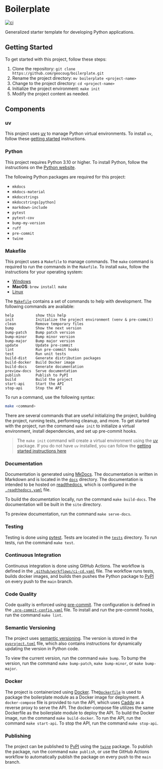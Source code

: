 # Boilerplate

[![ci](https://github.com/geocoug/boilerplate/actions/workflows/ci.yaml/badge.svg)](https://github.com/geocoug/boilerplate/actions/workflows/ci.yaml)

Generalized starter template for developing Python applications.

## Getting Started

To get started with this project, follow these steps:

1. Clone the repository: `git clone https://github.com/geocoug/boilerplate.git`
2. Rename the project directory: `mv boilerplate <project-name>`
3. Change to the project directory: `cd <project-name>`
4. Initialize the project environment: `make init`
5. Modify the project content as needed.

## Components

### uv

This project uses [uv](https://github.com/astral-sh/uv) to manage Python virtual environments. To install `uv`, follow these [getting started](https://github.com/astral-sh/uv?tab=readme-ov-file#getting-started) instructions.

### Python

This project requires Python 3.10 or higher. To install Python, follow the instructions on the [Python website](https://www.python.org/downloads/).

The following Python packages are required for this project:

- `mkdocs`
- `mkdocs-material`
- `mkdocstrings`
- `mkdocstrings[python]`
- `markdown-include`
- `pytest`
- `pytest-cov`
- `bump-my-version`
- `ruff`
- `pre-commit`
- `twine`

### Makefile

This project uses a `Makefile` to manage commands. The `make` command is required to run the commands in the `Makefile`. To install `make`, follow the instructions for your operating system:

- [Windows](http://gnuwin32.sourceforge.net/packages/make.htm)
- **MacOS**: `brew install make`
- [Linux](https://www.gnu.org/software/make/)

The [`Makefile`](./Makefile) contains a set of commands to help with development. The following commands are available:

```text
help          show this help
init          Initialize the project environment (venv & pre-commit)
clean         Remove temporary files
bump          Show the next version
bump-patch    Bump patch version
bump-minor    Bump minor version
bump-major    Bump major version
update        Update pre-commit
lint          Run pre-commit hooks
test          Run unit tests
build-dist    Generate distribution packages
build-docker  Build Docker image
build-docs    Generate documentation
preview-docs  Serve documentation
publish       Publish to PyPI
build         Build the project
start-api     Start the API
stop-api      Stop the API
```

To run a command, use the following syntax:

```bash
make <command>
```

There are several commands that are useful initializing the project, building the project, running tests, performing cleanup, and more. To get started with the project, run the command `make init` to initialize a virtual environment, install dependencies, and set up pre-commit hooks.

> The `make init` command will create a virtual environment using the [uv](https://github.com/astral-sh/uv) package. If you do not have `uv` installed, you can follow the [getting started instructions here](https://github.com/astral-sh/uv?tab=readme-ov-file#getting-started)

### Documentation

Documentation is generated using [MkDocs](https://www.mkdocs.org/). The documentation is written in Markdown and is located in the [`docs`](./docs) directory. The documentation is intended to be hosted on [readthedocs](https://readthedocs.io/), which is configured in the [`.readthedocs.yaml`](./.readthedocs.yaml) file.

To build the documentation locally, run the command `make build-docs`. The documentation will be built in the `site` directory.

To preview documentation, run the command `make serve-docs`.

### Testing

Testing is done using [pytest](https://docs.pytest.org/en/stable/). Tests are located in the [`tests`](./tests) directory. To run tests, run the command `make test`.

### Continuous Integration

Continuous integration is done using GitHub Actions. The workflow is defined in the [`.github/workflows/ci-cd.yaml`](./.github/workflows/ci-cd.yaml) file. The workflow runs tests, builds docker images, and builds then pushes the Python package to [PyPI](https://pypi.org/) on every push to the `main` branch.

### Code Quality

Code quality is enforced using [pre-commit](https://pre-commit.com/). The configuration is defined in the [`.pre-commit-config.yaml`](./.pre-commit-config.yaml) file. To install and run the pre-commit hooks, run the command `make lint`.

### Semantic Versioning

The project uses [semantic versioning](https://semver.org/). The version is stored in the [`pyproject.toml`](./pyproject.toml) file, which also contains instructions for dynamically updating the version in Python code.

To view the current version, run the command `make bump`. To bump the version, run the command `make bump-patch`, `make bump-minor`, or `make bump-major`.

### Docker

The project is containerized using [Docker](https://www.docker.com/). The[`Dockerfile`](./Dockerfile) is used to package the boilerplate module as a Docker image for deployment. A `docker-compose` file is provided to run the API, which uses [Caddy](https://caddyserver.com/) as a reverse proxy to serve the API. The docker-compose file utilizes the same Dockerfile as the boilerplate module to deploy the API. To build the Docker image, run the command `make build-docker`. To run the API, run the command `make start-api`. To stop the API, run the command `make stop-api`.

### Publishing

The project can be published to [PyPI](https://pypi.org/) using the [`twine`](https://twine.readthedocs.io/) package. To publish the package, run the command `make publish`, or use the GitHub Actions workflow to automatically publish the package on every push to the `main` branch.
